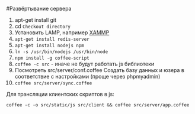 #Развёртывание сервера
1. apt-get install git
1. cd `Checkout directory`
1. Установить LAMP, например [XAMMP](http://help.ubuntu.ru/wiki/xampp)
1. `apt-get install redis-server`
1. `apt-get install nodejs npm`
1. `ln -s /usr/bin/nodejs /usr/bin/node`
1. `npm install -g coffee-script`
1. `coffee -c src` - иначе не будут работать js библиотеки
1. Посмотреть src/server/conf.coffee
Создать базу данных и юзера в соответствие с настройками (проще через phpmyadmin)
1. `coffee src/server/sync.coffee`

Для трансляции клиентских скриптов в js:

`coffee -c -o src/static/js src/client && coffee src/server/app.coffee`

